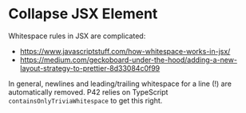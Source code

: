 # Collapse JSX Element

Whitespace rules in JSX are complicated:
* https://www.javascriptstuff.com/how-whitespace-works-in-jsx/
* https://medium.com/geckoboard-under-the-hood/adding-a-new-layout-strategy-to-prettier-8d33084c0f99

In general, newlines and leading/trailing whitespace for a line (!) are automatically removed. P42 relies on TypeScript `containsOnlyTriviaWhitespace` to get this right.